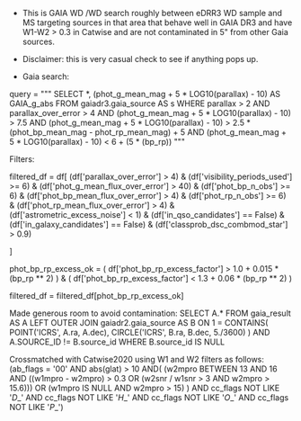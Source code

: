 - This is GAIA WD /WD search roughly between eDRR3 WD sample and MS targeting sources in that area that behave well in GAIA DR3 and have W1-W2 > 0.3 in Catwise and are not contaminated in 5" from other Gaia sources.

- Disclaimer: this is very casual check to see if anything pops up. 

- Gaia search: 

query = """ 
SELECT *,
(phot_g_mean_mag + 5 * LOG10(parallax) - 10) AS GAIA_g_abs
FROM gaiadr3.gaia_source AS s
WHERE parallax > 2
  AND parallax_over_error > 4
  AND (phot_g_mean_mag + 5 * LOG10(parallax) - 10) > 7.5
  AND (phot_g_mean_mag + 5 * LOG10(parallax) - 10) > 2.5 * (phot_bp_mean_mag - phot_rp_mean_mag) + 5
  AND (phot_g_mean_mag + 5 * LOG10(parallax) - 10) < 6 + (5 * (bp_rp))
"""

Filters: 

filtered_df = df[
    (df['parallax_over_error'] > 4) &
    (df['visibility_periods_used'] >= 6) &
    (df['phot_g_mean_flux_over_error'] > 40) &
    (df['phot_bp_n_obs'] >= 6) &
    (df['phot_bp_mean_flux_over_error'] > 4) &
    (df['phot_rp_n_obs'] >= 6) &
    (df['phot_rp_mean_flux_over_error'] > 4) &
    (df['astrometric_excess_noise'] < 1) &
    (df['in_qso_candidates'] == False) &
    (df['in_galaxy_candidates'] == False) &
    (df['classprob_dsc_combmod_star'] > 0.9)

]

phot_bp_rp_excess_ok = (
    df['phot_bp_rp_excess_factor'] > 1.0 + 0.015 * (bp_rp ** 2)
) & (
    df['phot_bp_rp_excess_factor'] < 1.3 + 0.06 * (bp_rp ** 2)
)

filtered_df = filtered_df[phot_bp_rp_excess_ok]


Made generous room to avoid contamination:
SELECT 
    A.*
FROM 
    gaia_result AS A
LEFT OUTER JOIN gaiadr2.gaia_source AS B
    ON 1 = CONTAINS(
        POINT('ICRS', A.ra, A.dec),
        CIRCLE('ICRS', B.ra, B.dec, 5./3600)
    )
    AND A.SOURCE_ID != B.source_id
WHERE 
    B.source_id IS NULL


Crossmatched with Catwise2020 using W1 and W2 filters as follows:
(ab_flags = '00' AND abs(glat) > 10 AND( (w2mpro BETWEEN 13 AND 16 AND ((w1mpro - w2mpro) > 0.3 OR (w2snr / w1snr > 3 AND w2mpro > 15.6))) OR (w1mpro IS NULL AND w2mpro > 15) ) AND cc_flags NOT LIKE '_D__' AND cc_flags NOT LIKE '_H__' AND cc_flags NOT LIKE '_O__' AND cc_flags NOT LIKE '_P__')
